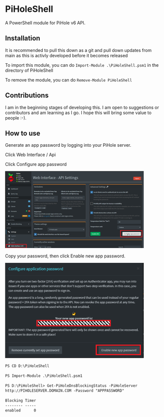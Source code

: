 # PiHoleShell
A PowerShell module for PiHole v6 API.

## Installation

It is recommended to pull this down as a git and pull down updates from main as this is activly developed before it becomes released

To import this module, you can do ```Import-Module .\PiHoleShell.psm1``` in the directory of PiHoleShell

To remove the module, you can do ```Remove-Module PiHoleShell```

## Contributions

I am in the beginning stages of developing this. I am open to suggestions or contributors and am learning as I go. I hope this will bring some value to people :-).

## How to use

Generate an app password by logging into your PiHole server. 

Click Web Interface / Api

Click Configure app password

<img src="docs\images\webinterfance_api.png" alt="drawing" width="450"/>

Copy your password, then click Enable new app password.

<img src="docs\images\configure_app_password.png" alt="drawing" width="450"/>

```
PS CD D:\PiHoleShell

PS Import-Module .\PiHoleShell.psm1

PS D:\PiHoleShell> Get-PiHoleDnsBlockingStatus -PiHoleServer http://PIHOLESERVER.DOMAIN.COM -Password "APPPASSWORD"

Blocking Timer
-------- -----
enabled      0
```
